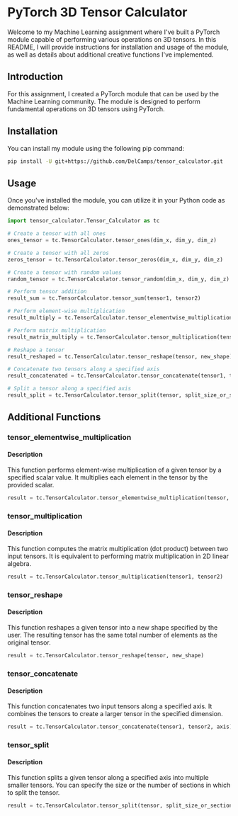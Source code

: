 # PyTorch 3D Tensor Calculator

Welcome to my Machine Learning assignment where I've built a PyTorch module capable of performing various operations on 3D tensors. In this README, I will provide instructions for installation and usage of the module, as well as details about additional creative functions I've implemented.

## Introduction
For this assignment, I created a PyTorch module that can be used by the Machine Learning community. The module is designed to perform fundamental operations on 3D tensors using PyTorch.

## Installation
You can install my module using the following pip command:
```bash
pip install -U git+https://github.com/DelCamps/tensor_calculator.git

```
## Usage
Once you've installed the module, you can utilize it in your Python code as demonstrated below:

```python
import tensor_calculator.Tensor_Calculator as tc

# Create a tensor with all ones
ones_tensor = tc.TensorCalculator.tensor_ones(dim_x, dim_y, dim_z)

# Create a tensor with all zeros
zeros_tensor = tc.TensorCalculator.tensor_zeros(dim_x, dim_y, dim_z)

# Create a tensor with random values
random_tensor = tc.TensorCalculator.tensor_random(dim_x, dim_y, dim_z)

# Perform tensor addition
result_sum = tc.TensorCalculator.tensor_sum(tensor1, tensor2)

# Perform element-wise multiplication
result_multiply = tc.TensorCalculator.tensor_elementwise_multiplication(tensor, num)

# Perform matrix multiplication
result_matrix_multiply = tc.TensorCalculator.tensor_multiplication(tensor1, tensor2)

# Reshape a tensor
result_reshaped = tc.TensorCalculator.tensor_reshape(tensor, new_shape)

# Concatenate two tensors along a specified axis
result_concatenated = tc.TensorCalculator.tensor_concatenate(tensor1, tensor2, axis)

# Split a tensor along a specified axis
result_split = tc.TensorCalculator.tensor_split(tensor, split_size_or_sections, dim)
```
## Additional Functions

### tensor_elementwise_multiplication
#### Description
This function performs element-wise multiplication of a given tensor by a specified scalar value. It multiplies each element in the tensor by the provided scalar.

```python
result = tc.TensorCalculator.tensor_elementwise_multiplication(tensor, num)
```
### tensor_multiplication

#### Description
This function computes the matrix multiplication (dot product) between two input tensors. It is equivalent to performing matrix multiplication in 2D linear algebra.

```python
result = tc.TensorCalculator.tensor_multiplication(tensor1, tensor2)
```
### tensor_reshape
#### Description
This function reshapes a given tensor into a new shape specified by the user. The resulting tensor has the same total number of elements as the original tensor.


```python
result = tc.TensorCalculator.tensor_reshape(tensor, new_shape)
```
### tensor_concatenate
#### Description
This function concatenates two input tensors along a specified axis. It combines the tensors to create a larger tensor in the specified dimension.


```python
result = tc.TensorCalculator.tensor_concatenate(tensor1, tensor2, axis)
```
### tensor_split

#### Description
This function splits a given tensor along a specified axis into multiple smaller tensors. You can specify the size or the number of sections in which to split the tensor.


```python
result = tc.TensorCalculator.tensor_split(tensor, split_size_or_sections, dim)
```
